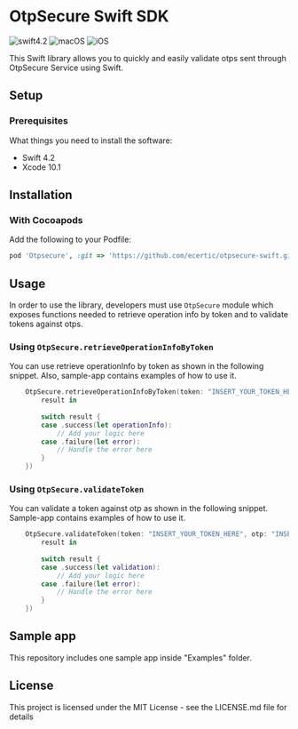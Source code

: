 # OtpSecure Swift SDK

![swift4.2](https://img.shields.io/badge/swift-v4.2-green.svg) ![macOS](https://img.shields.io/badge/os-macOS-blue.svg) ![iOS](https://img.shields.io/badge/os-iOS-blue.svg)

This Swift library allows you to quickly and easily validate otps sent through OtpSecure Service using Swift.

## Setup

### Prerequisites

What things you need to install the software:

 - Swift 4.2
 - Xcode 10.1
 
 ## Installation

### With Cocoapods

Add the following to your Podfile:

```ruby
pod 'Otpsecure', :git => 'https://github.com/ecertic/otpsecure-swift.git'
```

 ## Usage

In order to use the library, developers must use `OtpSecure` module which exposes functions needed to 
retrieve operation info by token and to validate tokens against otps.


### Using `OtpSecure.retrieveOperationInfoByToken`

You can use retrieve operationInfo by token as shown in the following snippet. Also, sample-app 
contains examples of how to use it.


```swift
	OtpSecure.retrieveOperationInfoByToken(token: "INSERT_YOUR_TOKEN_HERE", completionHandler: {
	    result in
	    
	    switch result {
	    case .success(let operationInfo):
	    	// Add your logic here
	    case .failure(let error):
	        // Handle the error here
	    }
	})
```

### Using `OtpSecure.validateToken`

You can validate a token against otp as shown in the following snippet. Sample-app contains examples
 of how to use it.

```swift
	OtpSecure.validateToken(token: "INSERT_YOUR_TOKEN_HERE", otp: "INSERT_THE_OTP_HERE", completionHandler: {
	    result in
	    
	    switch result {
	    case .success(let validation):
	    	// Add your logic here
	    case .failure(let error):
	        // Handle the error here
	    }
	})
```

## Sample app

This repository includes one sample app inside "Examples" folder.


## License

This project is licensed under the MIT License - see the LICENSE.md file for details

